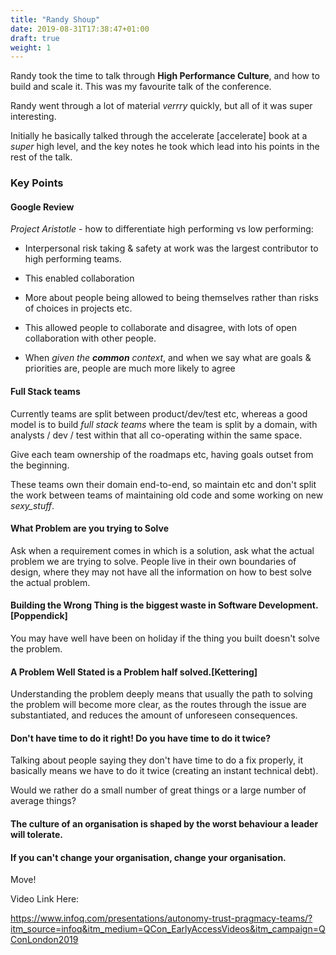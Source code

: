 ```yaml
---
title: "Randy Shoup"
date: 2019-08-31T17:38:47+01:00
draft: true
weight: 1
---
```


Randy took the time to talk through **High Performance Culture**, and how to build and scale it. This was my favourite talk of the conference.

Randy went through a lot of material *verrry* quickly, but all of it was super interesting.

Initially he basically talked through the accelerate [accelerate] book at a *super* high level, and the key notes he took which lead into his points in the rest of the talk.

### Key Points

#### Google Review

*Project Aristotle* - how to differentiate high performing vs low performing:

* Interpersonal risk taking & safety at work was the largest contributor to high performing teams.

* This enabled collaboration

* More about people being allowed to being themselves rather than risks of choices in projects etc.

* This allowed people to collaborate and disagree, with lots of open collaboration with other people.

* When _given the **common** context_, and when we say what are goals & priorities are, people are much more likely to agree

#### Full Stack teams

Currently teams are split between product/dev/test etc, whereas a good model is to build _full stack teams_ where the team is split by a domain, with analysts / dev / test within that all co-operating within the same space.

Give each team ownership of the roadmaps etc, having goals outset from the beginning.

These teams own their domain end-to-end, so maintain etc and don't split the work between teams of maintaining old code and some working on new _sexy_stuff_.

#### What Problem are you trying to Solve

Ask when a requirement comes in which is a solution, ask what the actual problem we are trying to solve. People live in their own boundaries of design, where they may not have all the information on how to best solve the actual problem.

#### Building the Wrong Thing is the biggest waste in Software Development. [Poppendick]

You may have well have been on holiday if the thing you built doesn't solve the problem.

#### A Problem Well Stated is a Problem half solved.[Kettering]

Understanding the problem deeply means that usually the path to solving the problem will become more clear, as the routes through the issue are substantiated, and reduces the amount of unforeseen consequences.

#### Don't have time to do it right! Do you have time to do it twice?

Talking about people saying they don't have time to do a fix properly, it basically means we have to do it twice (creating an instant technical debt).

Would we rather do a small number of great things or a large number of average things?

#### The culture of an organisation is shaped by the worst behaviour a leader will tolerate.

#### If you can't change your organisation, change your organisation.

Move!






Video Link Here:

https://www.infoq.com/presentations/autonomy-trust-pragmacy-teams/?itm_source=infoq&itm_medium=QCon_EarlyAccessVideos&itm_campaign=QConLondon2019
